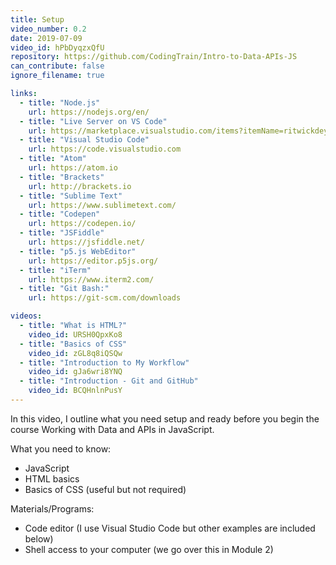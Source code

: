 ```yaml
---
title: Setup
video_number: 0.2
date: 2019-07-09
video_id: hPbDyqzxQfU
repository: https://github.com/CodingTrain/Intro-to-Data-APIs-JS
can_contribute: false
ignore_filename: true

links:
  - title: "Node.js"
    url: https://nodejs.org/en/
  - title: "Live Server on VS Code"
    url: https://marketplace.visualstudio.com/items?itemName=ritwickdey.LiveServer
  - title: "Visual Studio Code"
    url: https://code.visualstudio.com
  - title: "Atom"
    url: https://atom.io
  - title: "Brackets"
    url: http://brackets.io
  - title: "Sublime Text"
    url: https://www.sublimetext.com/
  - title: "Codepen"
    url: https://codepen.io/
  - title: "JSFiddle"
    url: https://jsfiddle.net/
  - title: "p5.js WebEditor"
    url: https://editor.p5js.org/
  - title: "iTerm"
    url: https://www.iterm2.com/
  - title: "Git Bash:"
    url: https://git-scm.com/downloads

videos:
  - title: "What is HTML?"
    video_id: URSH0QpxKo8
  - title: "Basics of CSS"
    video_id: zGL8q8iQSQw
  - title: "Introduction to My Workflow"
    video_id: gJa6wri8YNQ
  - title: "Introduction - Git and GitHub"
    video_id: BCQHnlnPusY
---
```


In this video, I outline what you need setup and ready before you begin the course Working with Data and APIs in JavaScript.

What you need to know:
- JavaScript
- HTML basics
- Basics of CSS (useful but not required)

Materials/Programs:
- Code editor (I use Visual Studio Code but other examples are included below)
- Shell access to your computer (we go over this in Module 2)